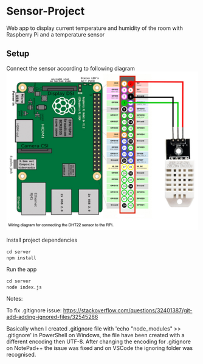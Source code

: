 # Sensor-Project

Web app to display current temperature and humidity of the room with Raspberry Pi and a temperature sensor

## Setup

Connect the sensor according to following diagram
![Connecting DHT22 diagram](Wiring_diagram_for_connecting_the_DHT22_sensor_to_the_RPi.jpg "Wiring diagram for connecting the DHT22 to the RPI")

Install project dependencies

```
cd server
npm install
```

Run the app
```
cd server
node index.js
```

Notes:

To fix .gitignore issue:
https://stackoverflow.com/questions/32401387/git-add-adding-ignored-files/32545286

Basically when I created .gitignore file with 'echo "node_modules" >> .gitignore' in PowerShell on Windows, the file have been created with a different encoding then UTF-8. After changing the encoding for .gitignore on NotePad++ the issue was fixed and on VSCode the ignoring folder was recognised.  
